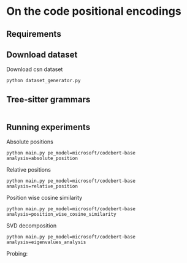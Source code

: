 # On the code positional encodings

## Requirements

## Download dataset

Download csn dataset
```shell
python dataset_generator.py 
```

## Tree-sitter grammars
```shell

```

## Running experiments

Absolute positions
```shell
python main.py pe_model=microsoft/codebert-base analysis=absolute_position
```

Relative positions
```shell
python main.py pe_model=microsoft/codebert-base analysis=relative_position
```

Position wise cosine similarity
```shell
python main.py pe_model=microsoft/codebert-base analysis=position_wise_cosine_similarity
```

SVD decomposition
```shell
python main.py pe_model=microsoft/codebert-base analysis=eigenvalues_analysis
```

Probing:



